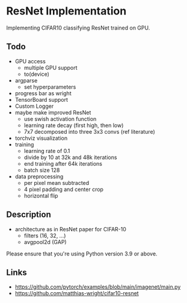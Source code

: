 # ResNet Implementation

Implementing CIFAR10 classifying ResNet trained on GPU.

## Todo
- GPU access
  - multiple GPU support
  - to(device)
- argparse
  - set hyperparameters
- progress bar as wright
- TensorBoard support
- Custom Logger
- maybe make improved ResNet
  - use swish activation function
  - learning rate decay (first high, then low)
  - 7x7 decomposed into three 3x3 convs (ref literature)
- torchviz visualization
- training
  - learning rate of 0.1 
  - divide by 10 at 32k and 48k iterations
  - end training after 64k iterations
  - batch size 128
- data preprocessing
  - per pixel mean subtracted
  - 4 pixel padding and center crop
  - horizontal flip

## Description
- architecture as in ResNet paper for CIFAR-10
  - filters (16, 32, ...)
  - avgpool2d (GAP)

Please ensure that you're using Python version 3.9 or above.

## Links
- https://github.com/pytorch/examples/blob/main/imagenet/main.py
- https://github.com/matthias-wright/cifar10-resnet